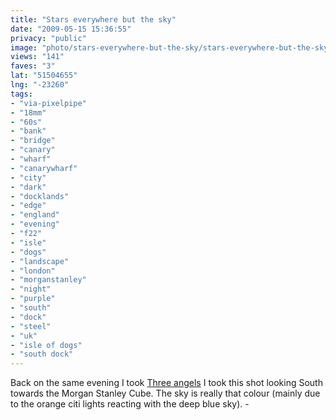 ```yaml
---
title: "Stars everywhere but the sky"
date: "2009-05-15 15:36:55"
privacy: "public"
image: "photo/stars-everywhere-but-the-sky/stars-everywhere-but-the-sky.jpg"
views: "141"
faves: "3"
lat: "51504655"
lng: "-23260"
tags:
- "via-pixelpipe"
- "18mm"
- "60s"
- "bank"
- "bridge"
- "canary"
- "wharf"
- "canarywharf"
- "city"
- "dark"
- "docklands"
- "edge"
- "england"
- "evening"
- "f22"
- "isle"
- "dogs"
- "landscape"
- "london"
- "morganstanley"
- "night"
- "purple"
- "south"
- "dock"
- "steel"
- "uk"
- "isle of dogs"
- "south dock"
---
```

Back on the same evening I took <a href="/photos/2009/03/17/three-angels">Three angels</a> I took this shot looking South towards the Morgan Stanley Cube. The sky is really that colour (mainly due to the orange citi lights reacting with the deep blue sky). - <a href="/photos/2009/05/15/stars-everywhere-but-the-sky"></a>
